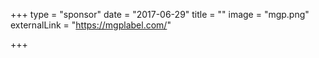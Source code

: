 +++
type = "sponsor"
date = "2017-06-29"
title = ""
image = "mgp.png"
externalLink = "https://mgplabel.com/"

+++